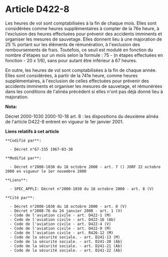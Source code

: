 # Article D422-8

Les heures de vol sont comptabilisées à la fin de chaque mois. Elles sont considérées comme heures supplémentaires à compter
de la 76e heure, à l'exclusion des heures effectuées pour prévenir des accidents imminents et organiser les mesures de
sauvetage. Elles donnent lieu à une majoration de 25 % portant sur les éléments de rémunération, à l'exclusion des
remboursements de frais. Toutefois, ce seuil est modulé en fonction du nombre d'étapes sur un mois selon la formule : 75 - (n
étapes effectuées en fonction - 20 x 1/6), sans pour autant être inférieur à 67 heures.

En outre, les heures de vol sont comptabilisées à la fin de chaque année. Elles sont considérées, à partir de la 741e heure,
comme heures supplémentaires, à l'exclusion de celles effectuées pour prévenir des accidents imminents et organiser les
mesures de sauvetage, et rémunérées dans les conditions de l'alinéa précédent si elles n'ont pas déjà donné lieu à
majoration.

**Nota:**

Décret 2000-1030 2000-10-18 art. 8 : les dispositions du deuxième alinéa de l'article D422-8 entrent en vigueur le 1er
janvier 2001.

**Liens relatifs à cet article**

	**Codifié par**:

	  - Décret n°67-335 1967-03-30

	**Modifié par**:

	  - Décret n°2000-1030 du 18 octobre 2000 - art. 7 () JORF 22 octobre 2000 en vigueur le 1er novembre 2000

	**Liens**:

	  - SPEC_APPLI: Décret n°2000-1030 du 18 octobre 2000 - art. 8 (V)

	**Cité par**:

	  - Décret n°2000-1030 du 18 octobre 2000 - art. 8 (V)
	  - Décret n°2008-76 du 24 janvier 2008 - art. 1 (V)
	  - Code de l'aviation civile - art. D422-1 (M)
	  - Code de l'aviation civile - art. D422-16 (Ab)
	  - Code de l'aviation civile - art. D422-4 (V)
	  - Code de l'aviation civile - art. D422-9 (M)
	  - Code de l'aviation civile - art. R426-12 (M)
	  - Code de la sécurité sociale. - art. D241-13 (M)
	  - Code de la sécurité sociale. - art. D241-20 (Ab)
	  - Code de la sécurité sociale. - art. D241-21 (Ab)
	  - Code de la sécurité sociale. - art. D241-22 (Ab)
